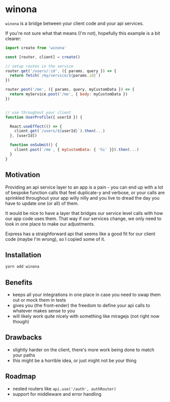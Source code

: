# winona

`winona` is a bridge between your client code and your api services.

If you're not sure what that means (I'm not), hopefully this example is a bit clearer:

```javascript
import create from 'winona'

const [router, client] = create()

// setup routes in the service
router.get('/users/:id', ({ params, query }) => {
  return fetch(`/my/service/${params.id}`)
})

router.post('/me', ({ params, query, myCustomData }) => {
  return myService.post('/me', { body: myCustomData })
})


// use throughout your client
function UserProfile({ userId }) {

  React.useEffect(() => {
    client.get(`/users/${userId}`).then(...)
  }, [userId])

  function onSubmit() {
    client.post(`/me`, { myCustomData: { 'hi' }}).then(...)
  }
}
```

## Motivation

Providing an api service layer to an app is a pain - you can end up with a lot of bespoke function calls that feel duplicate-y and verbose, or your calls are sprinkled throughout your app willy nilly and you live to dread the day you have to update one (or all) of them.

It would be nice to have a layer that bridges our service level calls with how our app code uses them. That way if our services change, we only need to look in one place to make our adjustments.

Express has a straighforward api that seems like a good fit for our client code (maybe I'm wrong), so I copied some of it.

## Installation

```bash
yarn add winona
```

## Benefits

- keeps all your integrations in one place in case you need to swap them out or mock them in tests
- gives you (the front-ender) the freedom to define your api calls to whatever makes sense to you
- will likely work quite nicely with something like miragejs (not right now though)

## Drawbacks

- slightly harder on the client, there's more work being done to match your paths
- this might be a horrible idea, or just might not be your thing

## Roadmap

- nested routers like `api.use('/auth', authRouter)`
- support for middleware and error handling
